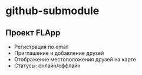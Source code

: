 # github-submodule
## Проект FLApp
- Регистрация по email
- Приглашение и добавление друзей
- Отображение местоположения друзей на карте
- Статусы: онлайн/оффлайн
